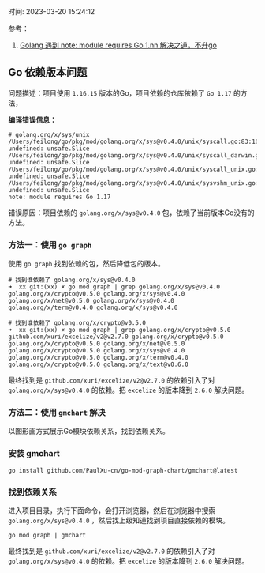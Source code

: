 时间: 2023-03-20 15:24:12

参考：

1. [Golang 遇到 note: module requires Go 1.nn 解决之道，不升go](https://learnku.com/articles/74763)


## Go 依赖版本问题

问题描述：项目使用 `1.16.15` 版本的Go，项目依赖的仓库依赖了 `Go 1.17` 的方法，

**编译错误信息：** 

```shell
# golang.org/x/sys/unix
/Users/feilong/go/pkg/mod/golang.org/x/sys@v0.4.0/unix/syscall.go:83:16: undefined: unsafe.Slice
/Users/feilong/go/pkg/mod/golang.org/x/sys@v0.4.0/unix/syscall_darwin.go:95:8: undefined: unsafe.Slice
/Users/feilong/go/pkg/mod/golang.org/x/sys@v0.4.0/unix/syscall_unix.go:118:7: undefined: unsafe.Slice
/Users/feilong/go/pkg/mod/golang.org/x/sys@v0.4.0/unix/sysvshm_unix.go:33:7: undefined: unsafe.Slice
note: module requires Go 1.17
```

错误原因：项目依赖的 `golang.org/x/sys@v0.4.0` 包，依赖了当前版本Go没有的方法。

### 方法一：使用 `go graph` 

使用 `go graph` 找到依赖的包，然后降低包的版本。

```
# 找到谁依赖了 golang.org/x/sys@v0.4.0 
➜  xx git:(xx) ✗ go mod graph | grep golang.org/x/sys@v0.4.0                          
golang.org/x/crypto@v0.5.0 golang.org/x/sys@v0.4.0
golang.org/x/net@v0.5.0 golang.org/x/sys@v0.4.0
golang.org/x/term@v0.4.0 golang.org/x/sys@v0.4.0

# 找到谁依赖了 golang.org/x/crypto@v0.5.0
➜  xx git:(xx) ✗ go mod graph | grep golang.org/x/crypto@v0.5.0                       
github.com/xuri/excelize/v2@v2.7.0 golang.org/x/crypto@v0.5.0
golang.org/x/crypto@v0.5.0 golang.org/x/net@v0.5.0
golang.org/x/crypto@v0.5.0 golang.org/x/sys@v0.4.0
golang.org/x/crypto@v0.5.0 golang.org/x/term@v0.4.0
golang.org/x/crypto@v0.5.0 golang.org/x/text@v0.6.0
```

最终找到是 `github.com/xuri/excelize/v2@v2.7.0` 的依赖引入了对 `golang.org/x/sys@v0.4.0` 的依赖。把 `excelize` 的版本降到 `2.6.0` 解决问题。

### 方法二：使用 `gmchart` 解决

以图形画方式展示Go模块依赖关系，找到依赖关系。

### 安装 gmchart 

```shell
go install github.com/PaulXu-cn/go-mod-graph-chart/gmchart@latest
```

### 找到依赖关系

进入项目目录，执行下面命令，会打开浏览器，然后在浏览器中搜索 `golang.org/x/sys@v0.4.0` ，然后找上级知道找到项目直接依赖的模块。

```shell
go mod graph | gmchart
```

最终找到是 `github.com/xuri/excelize/v2@v2.7.0` 的依赖引入了对 `golang.org/x/sys@v0.4.0` 的依赖。把 `excelize` 的版本降到 `2.6.0` 解决问题。